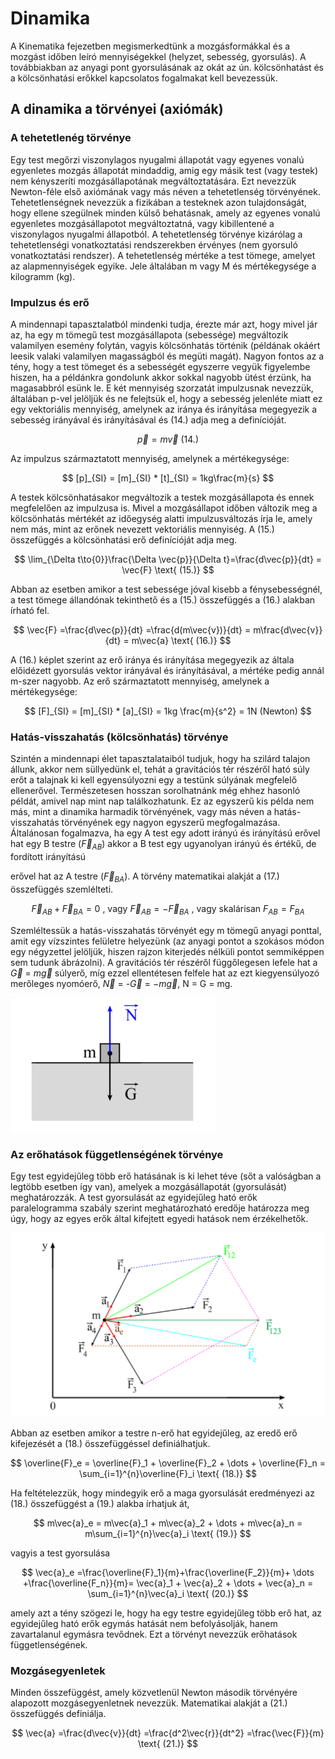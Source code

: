# Dinamika

A Kinematika fejezetben megismerkedtünk a mozgásformákkal és a mozgást időben leíró
mennyiségekkel (helyzet, sebesség, gyorsulás). A továbbiakban az anyagi pont gyorsulásának az
okát az ún. kölcsönhatást és a kölcsönhatási erőkkel kapcsolatos fogalmakat kell bevezessük.

## A dinamika a törvényei (axiómák)

### A tehetetlenég törvénye

Egy test megőrzi viszonylagos nyugalmi állapotát vagy egyenes vonalú egyenletes mozgás
állapotát mindaddig, amig egy másik test (vagy testek) nem kényszeríti mozgásállapotának
megváltoztatására. Ezt nevezzük Newton-féle első axiómának vagy más néven a tehetetlenség
törvényének.
Tehetetlenségnek nevezzük a fizikában a testeknek azon tulajdonságát, hogy ellene
szegülnek minden külső behatásnak, amely az egyenes vonalú egyenletes mozgásállapotot
megváltoztatná, vagy kibillentené a viszonylagos nyugalmi állapotból.
A tehetetlenség törvénye kizárólag a tehetetlenségi vonatkoztatási rendszerekben érvényes
(nem gyorsuló vonatkoztatási rendszer).
A tehetetlenség mértéke a test tömege, amelyet az alapmennyiségek egyike. Jele általában
m vagy M és mértékegysége a kilogramm (kg).

### Impulzus és erő

A mindennapi tapasztalatból mindenki tudja, érezte már azt, hogy mivel jár az, ha egy m
tömegű test mozgásállapota (sebessége) megváltozik valamilyen esemény folytán, vagyis
kölcsönhatás történik (példának okáért leesik valaki valamilyen magasságból és megüti magát).
Nagyon fontos az a tény, hogy a test tömeget és a sebességét egyszerre vegyük figyelembe hiszen, ha a példánkra gondolunk akkor sokkal nagyobb ütést érzünk, ha magasabbról esünk le. E két mennyiség szorzatát impulzusnak nevezzük, általában p-vel jelöljük és ne felejtsük el, hogy a
sebesség jelenléte miatt ez egy vektoriális mennyiség, amelynek az iránya és irányítása megegyezik a sebesség irányával és irányításával és (14.) adja meg a definícióját.

$$
\vec{p} = m\vec{v} \text{ (14.)}
$$

Az impulzus származtatott mennyiség, amelynek a mértékegysége:

$$
[p]_{SI} = [m]_{SI} * [t]_{SI} = 1kg\frac{m}{s}
$$

A testek kölcsönhatásakor megváltozik a testek mozgásállapota és ennek megfelelően az impulzusa is. Mivel a mozgásállapot időben változik meg a kölcsönhatás mértékét az időegység
alatti impulzusváltozás írja le, amely nem más, mint az erőnek nevezett vektoriális mennyiség. A
(15.) összefüggés a kölcsönhatási erő definícióját adja meg.

$$
\lim_{\Delta t\to{0}}\frac{\Delta \vec{p}}{\Delta t}=\frac{d\vec{p}}{dt} = \vec{F} \text{ (15.)}
$$

Abban az esetben amikor a test sebessége jóval kisebb a fénysebességnél, a test tömege
állandónak tekinthető és a (15.) összefüggés a (16.) alakban írható fel.

$$
\vec{F} =\frac{d\vec{p}}{dt} =\frac{d(m\vec{v})}{dt} = m\frac{d\vec{v}}{dt} = m\vec{a} \text{ (16.)}
$$

A (16.) képlet szerint az erő iránya és irányítása megegyezik az általa előidézett gyorsulás
vektor irányával és irányításával, a mértéke pedig annál m-szer nagyobb.
Az erő származtatott mennyiség, amelynek a mértékegysége:

$$
[F]_{SI} = [m]_{SI} * [a]_{SI} = 1kg \frac{m}{s^2} = 1N (Newton)
$$

### Hatás-visszahatás (kölcsönhatás) törvénye

Szintén a mindennapi élet tapasztalataiból tudjuk, hogy ha szilárd talajon állunk, akkor
nem süllyedünk el, tehát a gravitációs tér részéről ható súly erőt a talajnak ki kell egyensúlyozni
egy a testünk súlyának megfelelő ellenerővel. Természetesen hosszan sorolhatnánk még ehhez
hasonló példát, amivel nap mint nap találkozhatunk. Ez az egyszerű kis példa nem más, mint a
dinamika harmadik törvényének, vagy más néven a hatás-visszahatás törvényének egy nagyon
egyszerű megfogalmazása. Általánosan fogalmazva, ha egy A test egy adott irányú és irányítású
erővel hat egy B testre ($\vec{F}_{AB}$) akkor a B test egy ugyanolyan irányú és értékű, de fordított irányítású

erővel hat az A testre ($\vec{F}_{BA}$). A törvény matematikai alakját a (17.) összefüggés szemlélteti.

$$
\vec{F}_{AB} + \vec{F}_{BA} = 0\text{ , vagy } \vec{F}_{AB} = -\vec{F}_{BA}\text{ , vagy skalárisan }F_{AB} = F_{BA}
$$

Szemléltessük a hatás-visszahatás törvényét egy m tömegű anyagi ponttal, amit egy vízszintes felületre helyezünk (az anyagi pontot a szokásos módon egy négyzettel jelöljük, hiszen rajzon kiterjedés nélküli pontot semmiképpen sem tudunk ábrázolni). A gravitációs tér részéről függőlegesen lefele hat a $\vec{G}$ = $m\vec{g}$ súlyerő, míg ezzel ellentétesen felfele hat az ezt kiegyensúlyozó merőleges nyomóerő, $\vec{N}$ = -$\vec{G}$ = $-m\vec{g}$, N = G = mg.

![Screenshot from 2023-11-13 21-16-07.png](Dinamika/Screenshot_from_2023-11-13_21-16-07.png)

### Az erőhatások függetlenségének törvénye

Egy test egyidejűleg több erő hatásának is ki lehet téve (sőt a valóságban a legtöbb esetben
így van), amelyek a mozgásállapotát (gyorsulását) meghatározzák. A test gyorsulását az
egyidejűleg ható erők paralelogramma szabály szerint meghatározható eredője határozza meg úgy, hogy az egyes erők által kifejtett egyedi hatások nem érzékelhetők.

![Screenshot from 2023-11-13 21-17-18.png](Dinamika/Screenshot_from_2023-11-13_21-17-18.png)

Abban az esetben amikor a testre n-erő hat egyidejűleg, az eredő erő kifejezését a (18.)
összefüggéssel definiálhatjuk.

$$
\overline{F}_e = \overline{F}_1 + \overline{F}_2 + \dots + \overline{F}_n = \sum_{i=1}^{n}\overline{F}_i \text{ (18.)}
$$

Ha feltételezzük, hogy mindegyik erő a maga gyorsulását eredményezi az (18.)
összefüggést a (19.) alakba írhatjuk át,

$$
m\vec{a}_e = m\vec{a}_1 + m\vec{a}_2 + \dots + m\vec{a}_n = m\sum_{i=1}^{n}\vec{a}_i \text{ (19.)}
$$

vagyis a test gyorsulása

$$
\vec{a}_e =\frac{\overline{F}_1}{m}+\frac{\overline{F_2}}{m}+ \dots +\frac{\overline{F_n}}{m}= \vec{a}_1 + \vec{a}_2 + \dots + \vec{a}_n = \sum_{i=1}^{n}\vec{a}_i \text{ (20.)}
$$

amely azt a tény szögezi le, hogy ha egy testre egyidejűleg több erő hat, az egyidejűleg ható erők
egymás hatását nem befolyásolják, hanem zavartalanul egymásra tevődnek. Ezt a törvényt
nevezzük erőhatások függetlenségének.

### Mozgásegyenletek

Minden összefüggést, amely közvetlenül Newton második törvényére alapozott
mozgásegyenletnek nevezzük. Matematikai alakját a (21.) összefüggés definiálja.

$$
\vec{a} =\frac{d\vec{v}}{dt} =\frac{d^2\vec{r}}{dt^2} =\frac{\vec{F}}{m} \text{ (21.)}
$$
